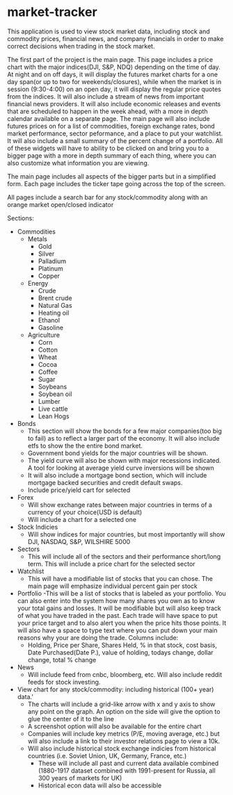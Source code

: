 # market-tracker
This application is used to view stock market data, including stock and commodity prices, financial news, and company financials in order to make correct decisions when trading in the stock market.

The first part of the project is the main page. This page includes a price chart with the major indices(DJI, S&P, NDQ) depending on the time of day. At night and on off days, it will display the futures market charts for a one day span(or up to two for weekends/closures), while when the market is in session (9:30-4:00) on an open day, it will display the regular price quotes from the indices. It will also include a stream of news from important financial news providers. It will also include economic releases and events that are scheduled to happen in the week ahead, with a more in depth calendar available on a separate page. The main page will also include futures prices on for a list of commodities, foreign exchange rates, bond market performance, sector peformance, and a place to put your watchlist. It will also include a small summary of the percent change of a portfolio. All of these widgets will have to ability to be clicked on and bring you to a bigger page with a more in depth summary of each thing, where you can also customize what information you are viewing. 

The main page includes all aspects of the bigger parts but in a simplified form. Each page includes the ticker tape going across the top of the screen.

All pages include a search bar for any stock/commodity along with an orange market open/closed indicator

Sections:
- Commodities
  - Metals
     - Gold
     - Silver
     - Palladium
     - Platinum
     - Copper
  - Energy
     - Crude 
     - Brent crude
     - Natural Gas
     - Heating oil
     - Ethanol
     - Gasoline
  - Agriculture
     - Corn
     - Cotton
     - Wheat
     - Cocoa
     - Coffee
     - Sugar
     - Soybeans
     - Soybean oil
     - Lumber
     - Live cattle
     - Lean Hogs
- Bonds
     - This section will show the bonds for a few major companies(too big to fail) as to reflect a larger part of the economy. It will also include etfs to show the        the entire bond market.
     - Government bond yields for the major countries will be shown.
     - The yield curve will also be shown with major recessions indicated. A tool for looking at average yield curve inversions will be shown
     - It will also include a mortgage bond section, which will include mortgage backed securities and credit default swaps. 
     - Include price/yield cart for selected
- Forex
     - Will show exchange rates between major countries in terms of a currency of your choice(USD is default)
     - Will include a chart for a selected one
- Stock Indicies
     - Will show indices for major countries, but most importantly will show DJI, NASDAQ, S&P, WILSHIRE 5000
- Sectors
     - This will include all of the sectors and their performance short/long term. This will include a price chart for the selected sector
- Watchlist
     - This will have a modifiable list of stocks that you can chose. The main page will emphasize individual percent gain per stock
- Portfolio
     -This will be a list of stocks that is labeled as your portfolio. You can also enter into the system how many shares you own as to know your total gains and         losses. It will be modifiable but will also keep track of what you have traded in the past. Each trade will have space to put your price target and to also         alert you when the price hits those points. It will also have a space to type text where you can put down your main reasons why your are doing the trade. Columns include:
     - Holding, Price per Share, Shares Held, % in that stock, cost basis, Date Purchased(Date P.), value of holding, todays change, dollar change, total % change
- News
     - Will include feed from cnbc, bloomberg, etc. Will also include reddit feeds for stock investing.
- View chart for any stock/commodity: including historical (100+ year) data.'
     - The charts will include a grid-like arrow with x and y axis to show any point on the graph. An option on the side will give the option to glue the center of         it to the line
     - A screenshot option will also be available for the entire chart
     - Companies will include key metrics (P/E, moving average, etc.) but will also include a link to their investor relations page to view a 10k.
     - Will also include historical stock exchange indicies from historical countries (i.e. Soviet Union, UK, Germany, France, etc.)
          - These will include all past and current data available combined (1880-1917 dataset combined with 1991-present for Russia, all 300 years of markets for UK)
          - Historical econ data will also be accessible

